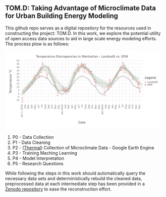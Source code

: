 ## TOM.D: Taking Advantage of Microclimate Data for Urban Building Energy Modeling
This github repo serves as a digital repository for the resources used in constructing the project: TOM.D. In this work, we explore the potential utility of open access data sources to aid in large scale energy modeling efforts. The process plow is as follows:

![Temperature Nonlinearity](./temperature_nonlinearity.png)

1. P0 - Data Collection
2. P1 - Data Cleaning
3. P2 - ([Thermal](https://github.com/trdougherty/thermal)) Collection of Microclimate Data - Google Earth Engine
4. P3 - Training Maching Learning
5. P4 - Model Interpretation
6. P5 - Research Questions

While following the steps in this work should automatically query the necessary data sets and deterministically rebuild the cleaned data, preprocessed data at each intermediate step has been provided in a [Zenodo repository](https://doi.org/10.5281/zenodo.7897689
) to ease the reconstruction effort.
